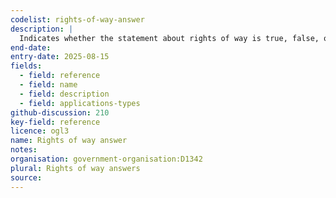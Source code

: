 ```yaml
---
codelist: rights-of-way-answer
description: |
  Indicates whether the statement about rights of way is true, false, or unknown.
end-date:
entry-date: 2025-08-15
fields:
  - field: reference
  - field: name
  - field: description
  - field: applications-types
github-discussion: 210
key-field: reference
licence: ogl3
name: Rights of way answer
notes:
organisation: government-organisation:D1342
plural: Rights of way answers
source: 
---
```

